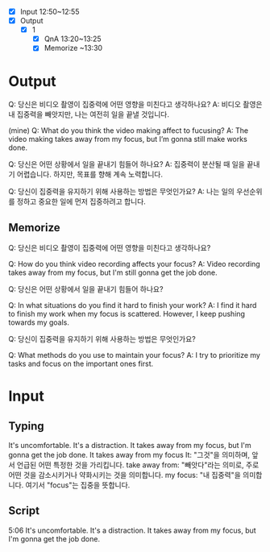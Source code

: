 
- [x] Input 12:50~12:55
- [x] Output
	- [x] 1
		- [x] QnA 13:20~13:25
		- [x] Memorize ~13:30

# Output

Q: 당신은 비디오 촬영이 집중력에 어떤 영향을 미친다고 생각하나요?
A: 비디오 촬영은 내 집중력을 빼앗지만, 나는 여전히 일을 끝낼 것입니다.

(mine)
Q: What do you think the video making affect to fucusing?
A: The video making takes away from my focus, but I’m gonna still make works done.



Q: 당신은 어떤 상황에서 일을 끝내기 힘들어 하나요?
A: 집중력이 분산될 때 일을 끝내기 어렵습니다. 하지만, 목표를 향해 계속 노력합니다.




Q: 당신이 집중력을 유지하기 위해 사용하는 방법은 무엇인가요?
A: 나는 일의 우선순위를 정하고 중요한 일에 먼저 집중하려고 합니다.



## Memorize

Q: 당신은 비디오 촬영이 집중력에 어떤 영향을 미친다고 생각하나요?

Q: How do you think video recording affects your focus?
A: Video recording takes away from my focus, but I'm still gonna get the job done.


Q: 당신은 어떤 상황에서 일을 끝내기 힘들어 하나요?

Q: In what situations do you find it hard to finish your work?
A: I find it hard to finish my work when my focus is scattered. However, I keep pushing towards my goals.


Q: 당신이 집중력을 유지하기 위해 사용하는 방법은 무엇인가요?

Q: What methods do you use to maintain your focus?
A: I try to prioritize my tasks and focus on the important ones first.


# Input

## Typing

It's uncomfortable. It's a distraction. It takes away from my focus, but I'm gonna get the job done.
	It takes away from my focus
		It: "그것"을 의미하며, 앞서 언급된 어떤 특정한 것을 가리킵니다.
		take away from: "빼앗다"라는 의미로, 주로 어떤 것을 감소시키거나 약화시키는 것을 의미합니다.
		my focus: "내 집중력"을 의미합니다. 여기서 "focus"는 집중을 뜻합니다.


## Script

5:06
It's uncomfortable. It's a distraction. It takes away from my focus, but I'm gonna get the job done.

